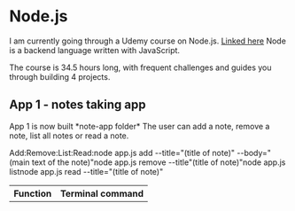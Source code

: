 <h1> Node.js </h1>

<p>I am currently going through a Udemy course on Node.js.
<a href="https://www.udemy.com/the-complete-nodejs-developer-course">Linked here</a>
Node is a backend language written with JavaScript.

The course is 34.5 hours long, with frequent challenges and guides you through building 4 projects. </p>

<h2> App 1 - notes taking app </h2>
<p>App 1 is now built *note-app folder*
The user can add a note, remove a note, list all notes or read a note.<p>

<table>
    <thead>
        <th>Function   </th>
        <th>Terminal command</th>
    </thead>
    <tbody>
        <tr>Add:</tr>
        <tr>Remove:</tr>
        <tr>List:</tr>
        <tr>Read:</tr>
    </tbody>
    <tbody>
        <tr>node app.js add --title="(title of note)" --body="(main text of the note)"</tr>
        <tr>node app.js remove --title"(title of note)"</tr>
        <tr>node app.js list</tr>
        <tr>node app.js read --title="(title of note)"</tr>
    </tbody>
</table>